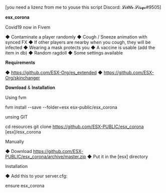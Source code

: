 
[you need a lizenz from me to youse this script Discord: 𝓛𝓲𝓽𝓽𝓵𝓮 𝓢𝓲𝓼𝓺𝓸#9505]


𝐞𝐬𝐱_𝐜𝐨𝐫𝐨𝐧𝐚


Covid19 now in Fivem

◆ Contaminate a player randomly
◆ Cough / Sneeze animation with synced FX
◆ If other players are nearby when you cough, they will be infected
◆ Wearing a mask protects you
◆ A vaccine is usable (add the item in db)
◆ Random ragdoll
◆ Some settings available


𝐑𝐞𝐪𝐮𝐢𝐫𝐞𝐦𝐞𝐧𝐭𝐬

◆ https://github.com/ESX-Org/es_extended
◆ https://github.com/ESX-Org/skinchanger

𝐃𝐨𝐰𝐧𝐥𝐨𝐚𝐝 & 𝐈𝐧𝐬𝐭𝐚𝐥𝐥𝐚𝐭𝐢𝐨𝐧

Using fvm

fvm install --save --folder=esx esx-public/esx_corona

unsing GIT

cd resources
git clone https://github.com/ESX-PUBLIC/esx_corona [esx]/esx_corona

Manually

◆ Download https://github.com/ESX-PUBLIC/esx_corona/archive/master.zip
◆ Put it in the [esx] directory

Installation

◆ Add this to your server.cfg:

ensure esx_corona
